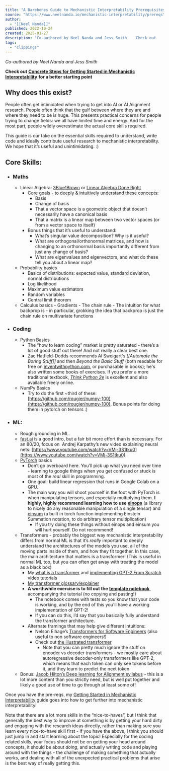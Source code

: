 ```yaml
---
title: "A Barebones Guide to Mechanistic Interpretability Prerequisites — Neel Nanda"
source: "https://www.neelnanda.io/mechanistic-interpretability/prereqs"
author:
  - "[[Neel Nanda]]"
published: 2022-10-24
created: 2025-01-27
description: "Co-authored by Neel Nanda and Jess Smith    Check out    Concrete Steps for Getting Started in Mechanistic Interpretability    for a better starting point   Why does this exist?  People often get intimidated when trying to get into AI or AI Alignment research. People often think that the gulf betwee"
tags:
  - "clippings"
---
```

*Co-authored by Neel Nanda and Jess Smith*

**Check out** [**Concrete Steps for Getting Started in Mechanistic Interpretability**](https://neelnanda.io/getting-started) **for a better starting point**

## Why does this exist?

People often get intimidated when trying to get into AI or AI Alignment research. People often think that the gulf between where they are and where they need to be is huge. This presents practical concerns for people trying to change fields: we all have limited time and energy. And for the most part, people wildly overestimate the actual core skills required.

This guide is our take on the essential skills required to understand, write code and ideally contribute useful research to mechanistic interpretability. We hope that it’s useful and unintimidating. :) 

## Core Skills:

- ### Maths

	- Linear Algebra: [3Blue1Brown](https://www.youtube.com/watch?v=fNk_zzaMoSs) or [Linear Algebra Done Right](https://linear.axler.net/)
		- Core goals - to deeply & intuitively understand these concepts:
			- Basis
			- Change of basis
			- That a vector space is a geometric object that doesn’t necessarily have a canonical basis
			- That a matrix is a linear map between two vector spaces (or from a vector space to itself)
		- Bonus things that it’s useful to understand: 
			- What’s singular value decomposition? Why is it useful?
			- What are orthogonal/orthonormal matrices, and how is changing to an orthonormal basis importantly different from just any change of basis?
			- What are eigenvalues and eigenvectors, and what do these tell you about a linear map?
	- Probability basics
		- Basics of distributions: expected value, standard deviation, normal distributions
		- Log likelihood
		- Maximum value estimators
		- Random variables
		- Central limit theorem
	- Calculus basics
			- Gradients
			- The chain rule
			- The intuition for what backprop is - in particular, grokking the idea that backprop is just the chain rule on multivariate functions

- ### Coding
	- Python Basics
		- The “how to learn coding” market is pretty saturated - there’s a lot of good stuff out there! And not really a clear best one.
		- Zac Hatfield-Dodds recommends Al Sweigart's *[[Automate the Boring Stuff]]* and then *Beyond the Basic Stuff* (both readable for free on [inventwithpython.com](https://inventwithpython.com/), or purchasable in books); he's also written some books of exercises. If you prefer a more traditional textbook, [*Think Python 2e*](https://greenteapress.com/wp/think-python-2e/) is excellent and also available freely online.
	- NumPy Basics
		- Try to do the first ~third of these: ​​[https://github.com/rougier/numpy-100](https://github.com/rougier/numpy-100). Bonus points for doing them in pytorch on tensors :)

- ### ML:
	- Rough grounding in ML. 
	- [fast.ai](https://course.fast.ai/) is a good intro, but a fair bit more effort than is necessary. For an 80/20, focus on  Andrej Karpathy’s new video explaining neural nets: [https://www.youtube.com/watch?v=VMj-3S1tku0](https://www.youtube.com/watch?v=VMj-3S1tku0)
	- [PyTorch](https://pytorch.org/tutorials/) basics
		- Don’t go overboard here. You’ll pick up what you need over time - learning to google things when you get confused or stuck is most of the *real* skill in programming.
		- One goal: build linear regression that runs in Google Colab on a GPU.
		- The main way you will shoot yourself in the foot with PyTorch is when manipulating tensors, and especially multiplying them. **I highly, highly recommend learning how to use** [**einops**](https://einops.rocks/1-einops-basics/) (a library to nicely do any reasonable manipulation of a single tensor) and [einsum](https://rockt.github.io/2018/04/30/einsum) (a built in torch function implementing Einstein Summation notation, to do arbitrary tensor multiplication)
			- If you try doing these things without einops and einsum you will hurt yourself. Do not recommend!
	- Transformers - probably the biggest way mechanistic interpretability differs from normal ML is that it’s *really* important to deeply understand the architectures of the models you use, all of the moving parts inside of them, and how they fit together. In this case, the main architecture that matters is a transformer! (This is useful in normal ML too, but you can often get away with treating the model as a black box)
		- My [what is a transformer](https://www.neelnanda.io/transformer-tutorial) and [implementing GPT-2 From Scratch](https://www.neelnanda.io/transformer-tutorial-2) video tutorials
		- [My transformer glossary/explainer](https://dynalist.io/d/n2ZWtnoYHrU1s4vnFSAQ519J#z=pndoEIqJ6GPvC1yENQkEfZYR)
		- **A worthwhile exercise is to fill out the** [**template notebook**](https://www.neelnanda.io/transformer-template), accompanying the tutorial (no copying and pasting!) 
			- The notebook comes with tests so you know that your code is working, and by the end of this you'll have a working implementation of GPT-2!
			- If you can do this, I’d say that you basically fully understand the transformer architecture.
		- Alternate framings that may help give different intuitions: 
			- Nelson Elhage’s [Transformers for Software Engineers](https://blog.nelhage.com/post/transformers-for-software-engineers/) (also useful to non software engineers!)
			- Check out [the illustrated transformer](https://jalammar.github.io/illustrated-transformer/) 
				- Note that you can pretty much ignore the stuff on encoder vs decoder transformers - we mostly care about autoregressive decoder-only transformers like GPT-2, which means that each token can only see tokens before it, and they learn to predict the next token
	- Bonus: [Jacob Hilton’s Deep learning for Alignment syllabus](https://github.com/jacobhilton/deep_learning_curriculum) - this is a lot more content than you strictly need, but is well put together and likely a good use of time to go through at least some of!

Once you have the pre-reqs, my [Getting Started in Mechanistic Interpretability](https://neelnanda.io/getting-started) guide goes into how to get further into mechanistic interpretability!

Note that there are a lot more skills in the “nice-to-haves”, but I think that generally the best way to improve at something is by getting your hard dirty and engaging with the research ideas directly, rather than making sure you learn every nice-to-have skill first - if you have the above, I think you should just jump in and start learning about the topic! Especially for the coding related skills, your focus should not be on getting your head around concepts, it should be about *doing*, and actually writing code and playing around with the things - the challenge of making something that actually works, and dealing with all of the unexpected practical problems that arise is the best way of really getting this.